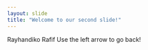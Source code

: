 ```yaml
---
layout: slide
title: "Welcome to our second slide!"
---
```

Rayhandiko Rafif
Use the left arrow to go back!
